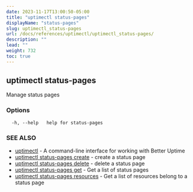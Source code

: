 ```yaml
---
date: 2023-11-17T13:00:50-05:00
title: "uptimectl status-pages"
displayName: "status-pages"
slug: uptimectl_status-pages
url: /docs/references/uptimectl/uptimectl_status-pages/
description: ""
lead: ""
weight: 732
toc: true
---
```

## uptimectl status-pages

Manage status pages

### Options

```
  -h, --help   help for status-pages
```

### SEE ALSO

* [uptimectl](/docs/references/uptimectl/uptimectl/)	 - A command-line interface for working with Better Uptime
* [uptimectl status-pages create](/docs/references/uptimectl/uptimectl_status-pages_create/)	 - create a status page
* [uptimectl status-pages delete](/docs/references/uptimectl/uptimectl_status-pages_delete/)	 - delete a status page
* [uptimectl status-pages get](/docs/references/uptimectl/uptimectl_status-pages_get/)	 - Get a list of status pages
* [uptimectl status-pages resources](/docs/references/uptimectl/uptimectl_status-pages_resources/)	 - Get a list of resources belong to a status page

